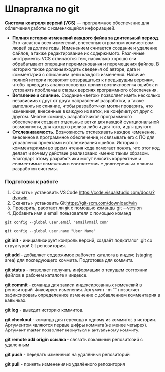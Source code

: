 # Шпаргалка по git

**Cистема контроля версий (VCS)** — программное обеспечение для облегчения работы с изменяющейся информацией.

- **Полная история изменений каждого файла за длительный период.** Это касается всех изменений, внесенных огромным количеством людей за долгие годы. Изменением считается создание и удаление файлов, а также редактирование их содержимого. Различные инструменты VCS отличаются тем, насколько хорошо они обрабатывают операции переименования и перемещения файлов. В историю также должны входить сведения об авторе, дата и комментарий с описанием цели каждого изменения. Наличие полной истории позволяет возвращаться к предыдущим версиям, чтобы проводить анализ основных причин возникновения ошибок и устранять проблемы в старых версиях программного обеспечения. 
- **Ветвление и слияние.** Создание «веток» позволяет иметь несколько независимых друг от друга направлений разработки, а также выполнять их слияние, чтобы разработчики могли проверить, что изменения, внесенные в каждую из веток, не конфликтуют друг с другом. Многие команды разработчиков программного обеспечения создают отдельные ветки для каждой функциональной возможности, для каждого релиза либо и для того, и для другого. 
- **Отслеживаемость.** Возможность отслеживать каждое изменение, внесенное в программное обеспечение, и связывать его с ПО для управления проектами и отслеживания ошибок. История с комментариями во время чтения кода помогает понять, что этот код делает и почему действие реализовано именно таким образом. Благодаря этому разработчики могут вносить корректные и совместимые изменения в соответствии с долгосрочным планом разработки системы. 

### Подготовка к работе
1.	Скачать и установить VS Code https://code.visualstudio.com/docs/?dv=win
2.	Скачать и установить Git https://git-scm.com/download/win
3.	Проверить, работает ли git  с помощью команды 
git --version
4.	Добавить имя и email пользователя с помощью команд

  `git config --global user.email "email@mail.com"`

`git config --global user.name "User Name"`

**git init** - инициализирует контроль версий, создаёт подкаталог .git со структурой Git репозитория.

**git add** - добавляет содержимое рабочего каталога в индекс (staging area) для последующего коммита. Подготовка для коммита.

**git status** - позволяет получить информацию о текущем состоянии файлов в рабочем каталоге и индексе. 

**git commit** - команда для записи индексированных изменений в репозиторий. Фиксирует изменения. Аргумент -m "" позволяет зафиксировать определенное изменение с добавлением комментария в кавычках.

**git log** - выводит историю коммитов.

**git checkout** - команда для перехода к одному из коммитов в истории. Аргументом являются первые цифры коммита(не менее четырех). Аргумент master позволяет вернуться к актуальному коммиту.

**git remote add origin ссылка** - связать локальный репозиторий с удаленным

**git push** - передать изменения на удалённый репозиторий

**git pull** - принять изменения из удалённого репозитория
